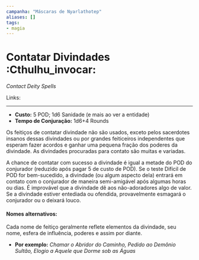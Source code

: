```yaml
---
campanha: "Máscaras de Nyarlathotep"
aliases: []
tags: 
- magia
---
```


# Contatar Divindades :Cthulhu_invocar:
_Contact Deity Spells_

Links:

---
-  **Custo:** 5 POD; 1d6 Sanidade (e mais ao ver a entidade)
- **Tempo de Conjuração:** 1d6+4 Rounds

Os feitiços de contatar divindade não são usados, exceto pelos sacerdotes insanos dessas divindades ou por grandes feiticeiros independentes que esperam fazer acordos e ganhar uma pequena fração dos poderes da divindade. As divindades procuradas para contato são muitas e variadas.

A chance de contatar com sucesso a divindade é igual a metade do POD do conjurador (reduzido após pagar 5 de custo de POD). Se o teste Difícil de POD for bem-sucedido, a divindade (ou algum aspecto dela) entrará em contato com o conjurador de maneira semi-amigável após algumas horas ou dias. É improvável que a divindade dê aos não-adoradores algo de valor. Se a divindade estiver entediada ou ofendida, provavelmente esmagará o conjurador ou o deixará louco.

#### **Nomes alternativos:**
Cada nome de feitiço geralmente reflete elementos da divindade, seu nome, esfera de influência, poderes e assim por diante. 
- **Por exemplo:** *Chamar o Abridor do Caminho, Pedido ao Demônio Sultão, Elogio a Aquele que Dorme sob as Águas*